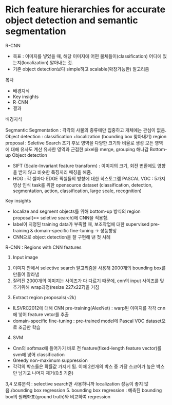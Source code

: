 # Rich feature hierarchies for accurate object detection and semantic segmentation

R-CNN
- 목표 : 이미지를 넣었을 때, 해당 이미지에 어떤 물체들이(classification) 어디에 있는지(localization) 알아내는 것.
- 기존 object detection보다 simple하고 scalable(확장가능한) 알고리즘

목차
- 배경지식
- Key insights
- R-CNN
- 결과

배경지식

Segmantic Segmentation : 각각의 사물의 종류에만 집중하고 개체에는 관심이 없음. 
Object detection : classification +localization (bounding box 찾아내기)
region proposal : Seletive Search
초기 후보 영역을 다양한 크기와 비율로 생성
모든 영역에 대해 유사도 계산
유사한 영역과 근접한 pixel을 merge, grouping 해나감
Bottom-up
Object detection
- SIFT (Scale-Invariant feature transform) : 이미지의 크기, 회전 변환에도 영향을 받지 않고 비슷한 특징끼리 매칭을 해줌.
- HOG : 각 셀마다 EDGE 픽셀들의 방향에 대한 히스토그램 
PASCAL VOC : 5가지 영상 인식 task를 위한 opensource dataset
(classification, detection, segmentation, action, classification, large scale, recognition)

Key insights
- localize and segment objects를 위해 bottom-up 방식의 region proposal(== seletive search)에 CNN을 적용함.
- label이 지정된 training data가 부족할 때, 보조작업에 대한 supervised pre-training & domain-specific fine-tuning -> 성능향상
- CNN으로 object detection을 잘 구현해 낸 첫 사례 

R-CNN : Regions with CNN features
1. Input image
  1) 이미지 안에서 selective search 알고리즘을 사용해 2000개의 bounding box를 만들어 잘라냄
  2) 잘려진 2000개의 이미지는 사이즈가 다 다르기 때문에, cnn의 input 사이즈를 맞추기위해 wrap과정(resize 227x227)을 거침
3. Extract region proposals(~2k)
  - ILSVRC2012에 대해 CNN pre-training(AlexNet)
    : warp된 이미지를 각각 cnn에 넣어 feature vetor를 추출
  - domain-specific fine-tuning
    : pre-trained model에 Pascal VOC dataset으로 조금만 학습
4. SVM 
  - Cnn의 softmax에 들어가기 바로 전 feature(fixed-length feature vector)를 svm에 넣어 classification
  - Greedy non-maximum suppression
  - 각각의 박스들은 확률값 가지게 됨. 이때 2천개의 박스 중 가장 스코어가 높은 박스만 남기고 나머지 제거(0.5 기준)

3,4 오류분석 : selective search만 사용하니까 localization 성능이 좋지 않음./bounding box regression
5. bounding box regression : 예측된 bounding box의 원래좌표(ground truth)와 비교하여 regression
